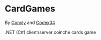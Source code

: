 # CardGames

By [Convly](https://github.com/Convly) and [Codex04](https://github.com/Codex04)

.NET (C#) client/server coinche cards game
